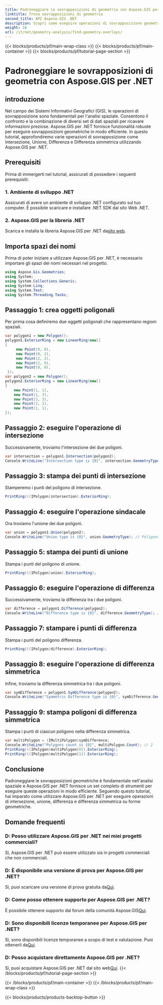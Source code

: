```yaml
---
title: Padroneggiare le sovrapposizioni di geometria con Aspose.GIS per .NET
linktitle: Trova sovrapposizioni di geometria
second_title: API Aspose.GIS .NET
description: Scopri come eseguire operazioni di sovrapposizione geometrica utilizzando Aspose.GIS per .NET. Padroneggiare le operazioni di intersezione, unione, differenza e differenza simmetrica.
weight: 16
url: /it/net/geometry-analysis/find-geometry-overlays/
---
```


{{< blocks/products/pf/main-wrap-class >}}
{{< blocks/products/pf/main-container >}}
{{< blocks/products/pf/tutorial-page-section >}}

# Padroneggiare le sovrapposizioni di geometria con Aspose.GIS per .NET

## introduzione
Nel campo dei Sistemi Informativi Geografici (GIS), le operazioni di sovrapposizione sono fondamentali per l'analisi spaziale. Consentono il confronto e la combinazione di diversi set di dati spaziali per ricavare informazioni preziose. Aspose.GIS per .NET fornisce funzionalità robuste per eseguire sovrapposizioni geometriche in modo efficiente. In questo tutorial, approfondiremo varie operazioni di sovrapposizione come Intersezione, Unione, Differenza e Differenza simmetrica utilizzando Aspose.GIS per .NET.
## Prerequisiti
Prima di immergerti nel tutorial, assicurati di possedere i seguenti prerequisiti:
### 1. Ambiente di sviluppo .NET
Assicurati di avere un ambiente di sviluppo .NET configurato sul tuo computer. È possibile scaricare e installare .NET SDK dal sito Web .NET.
### 2. Aspose.GIS per la libreria .NET
 Scarica e installa la libreria Aspose.GIS per .NET da[sito web](https://releases.aspose.com/gis/net/).
## Importa spazi dei nomi
Prima di poter iniziare a utilizzare Aspose.GIS per .NET, è necessario importare gli spazi dei nomi necessari nel progetto.
```csharp
using Aspose.Gis.Geometries;
using System;
using System.Collections.Generic;
using System.Linq;
using System.Text;
using System.Threading.Tasks;
```

## Passaggio 1: crea oggetti poligonali
Per prima cosa definiremo due oggetti poligonali che rappresentano regioni spaziali.
```csharp
var polygon1 = new Polygon();
polygon1.ExteriorRing = new LinearRing(new[]
{
	 new Point(0, 0),
	 new Point(0, 2),
	 new Point(2, 2),
	 new Point(2, 0),
	 new Point(0, 0),
 });
var polygon2 = new Polygon();
polygon2.ExteriorRing = new LinearRing(new[]
{
	new Point(1, 1),
	new Point(1, 3),
	new Point(3, 3),
	new Point(3, 1),
	new Point(1, 1),
});
```
## Passaggio 2: eseguire l'operazione di intersezione
Successivamente, troviamo l'intersezione dei due poligoni.
```csharp
var intersection = polygon1.Intersection(polygon2);
Console.WriteLine("Intersection type is {0}", intersection.GeometryType); // Poligono
```
## Passaggio 3: stampa dei punti di intersezione
Stamperemo i punti del poligono di intersezione.
```csharp
PrintRing(((IPolygon)intersection).ExteriorRing);
```
## Passaggio 4: eseguire l'operazione sindacale
Ora troviamo l'unione dei due poligoni.
```csharp
var union = polygon1.Union(polygon2);
Console.WriteLine("Union type is {0}", union.GeometryType); // Poligono
```
## Passaggio 5: stampa dei punti di unione
Stampa i punti del poligono di unione.
```csharp
PrintRing(((IPolygon)union).ExteriorRing);
```
## Passaggio 6: eseguire l'operazione di differenza
Successivamente, troviamo la differenza tra i due poligoni.
```csharp
var difference = polygon1.Difference(polygon2);
Console.WriteLine("Difference type is {0}", difference.GeometryType); // Poligono
```
## Passaggio 7: stampare i punti di differenza
Stampa i punti del poligono differenza.
```csharp
PrintRing(((IPolygon)difference).ExteriorRing);
```
## Passaggio 8: eseguire l'operazione di differenza simmetrica
Infine, troviamo la differenza simmetrica tra i due poligoni.
```csharp
var symDifference = polygon1.SymDifference(polygon2);
Console.WriteLine("Symmetric Difference type is {0}", symDifference.GeometryType); // Multipoligono
```
## Passaggio 9: stampa poligoni di differenza simmetrica
Stampa i punti di ciascun poligono nella differenza simmetrica.
```csharp
var multiPolygon = (IMultiPolygon)symDifference;
Console.WriteLine("Polygons count is {0}", multiPolygon.Count); // 2
PrintRing(((IPolygon)multiPolygon[0]).ExteriorRing);
PrintRing(((IPolygon)multiPolygon[1]).ExteriorRing);
```
## Conclusione
Padroneggiare le sovrapposizioni geometriche è fondamentale nell'analisi spaziale e Aspose.GIS per .NET fornisce un set completo di strumenti per eseguire queste operazioni in modo efficiente. Seguendo questo tutorial, hai imparato come utilizzare Aspose.GIS per .NET per eseguire operazioni di intersezione, unione, differenza e differenza simmetrica su forme geometriche.
## Domande frequenti
### D: Posso utilizzare Aspose.GIS per .NET nei miei progetti commerciali?
Sì, Aspose.GIS per .NET può essere utilizzato sia in progetti commerciali che non commerciali.
### D: È disponibile una versione di prova per Aspose.GIS per .NET?
 Sì, puoi scaricare una versione di prova gratuita da[Qui](https://releases.aspose.com/).
### D: Come posso ottenere supporto per Aspose.GIS per .NET?
 È possibile ottenere supporto dal forum della comunità Aspose.GIS[Qui](https://forum.aspose.com/c/gis/33).
### D: Sono disponibili licenze temporanee per Aspose.GIS per .NET?
 Sì, sono disponibili licenze temporanee a scopo di test e valutazione. Puoi ottenerli da[Qui](https://purchase.aspose.com/temporary-license/).
### D: Posso acquistare direttamente Aspose.GIS per .NET?
 Sì, puoi acquistare Aspose.GIS per .NET dal sito web[Qui](https://purchase.aspose.com/buy).
{{< /blocks/products/pf/tutorial-page-section >}}

{{< /blocks/products/pf/main-container >}}
{{< /blocks/products/pf/main-wrap-class >}}

{{< blocks/products/products-backtop-button >}}

